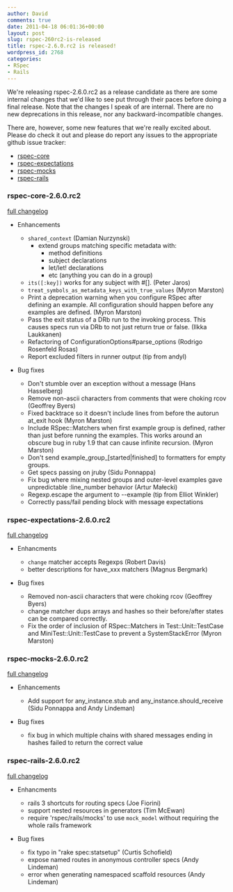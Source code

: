 ```yaml
---
author: David
comments: true
date: 2011-04-18 06:01:36+00:00
layout: post
slug: rspec-260rc2-is-released
title: rspec-2.6.0.rc2 is released!
wordpress_id: 2768
categories:
- RSpec
- Rails
---
```


We're releasing rspec-2.6.0.rc2 as a release candidate as there are some internal changes that we'd like to see put through their paces before doing a final release. Note that the changes I speak of are internal. There are no new deprecations in this release, nor any backward-incompatible changes.

There are, however, some new features that we're really excited about. Please do check it out and please do report any issues to the appropriate github issue tracker:

* [rspec-core](http://github.com/rspec/rspec-core/issues)
* [rspec-expectations](http://github.com/rspec/rspec-expectations/issues)
* [rspec-mocks](http://github.com/rspec/rspec-mocks/issues)
* [rspec-rails](http://github.com/rspec/rspec-rails/issues)

### rspec-core-2.6.0.rc2

[full changelog](http://github.com/rspec/rspec-core/compare/v2.5.1...v2.6.1.rc2)

* Enhancements
  * `shared_context` (Damian Nurzynski)
      * extend groups matching specific metadata with:
          * method definitions
          * subject declarations
          * let/let! declarations
          * etc (anything you can do in a group)
  * `its([:key])` works for any subject with #[]. (Peter Jaros)
  * `treat_symbols_as_metadata_keys_with_true_values` (Myron Marston)
  * Print a deprecation warning when you configure RSpec after defining
    an example.  All configuration should happen before any examples are
    defined. (Myron Marston)
  * Pass the exit status of a DRb run to the invoking process. This causes
    specs run via DRb to not just return true or false. (Ilkka Laukkanen)
  * Refactoring of ConfigurationOptions#parse_options (Rodrigo Rosenfeld Rosas)
  * Report excluded filters in runner output (tip from andyl)

* Bug fixes
  * Don't stumble over an exception without a message (Hans Hasselberg)
  * Remove non-ascii characters from comments that were choking rcov (Geoffrey
    Byers)
  * Fixed backtrace so it doesn't include lines from before the autorun at_exit
    hook (Myron Marston)
  * Include RSpec::Matchers when first example group is defined, rather
    than just before running the examples.  This works around an obscure
    bug in ruby 1.9 that can cause infinite recursion. (Myron Marston)
  * Don't send example_group_[started|finished] to formatters for empty groups.
  * Get specs passing on jruby (Sidu Ponnappa)
  * Fix bug where mixing nested groups and outer-level examples gave
    unpredictable :line_number behavior (Artur Małecki)
  * Regexp.escape the argument to --example (tip from Elliot Winkler)
  * Correctly pass/fail pending block with message expectations

### rspec-expectations-2.6.0.rc2

[full changelog](http://github.com/rspec/rspec-expectations/compare/v2.5.0...v2.6.1.rc2)

* Enhancments
  * `change` matcher accepts Regexps (Robert Davis)
  * better descriptions for have_xxx matchers (Magnus Bergmark)

* Bug fixes
  * Removed non-ascii characters that were choking rcov (Geoffrey Byers)
  * change matcher dups arrays and hashes so their before/after states can be
    compared correctly.
  * Fix the order of inclusion of RSpec::Matchers in
    Test::Unit::TestCase and MiniTest::Unit::TestCase to prevent a
    SystemStackError (Myron Marston)


### rspec-mocks-2.6.0.rc2

[full changelog](http://github.com/rspec/rspec-mocks/compare/v2.5.0...v2.6.1.rc2)

* Enhancements
  * Add support for any_instance.stub and any_instance.should_receive (Sidu
    Ponnappa and Andy Lindeman)

* Bug fixes
  * fix bug in which multiple chains with shared messages ending in hashes
    failed to return the correct value

### rspec-rails-2.6.0.rc2

[full changelog](http://github.com/rspec/rspec-rails/compare/v2.5.0...v2.6.1.rc2)

* Enhancments
  * rails 3 shortcuts for routing specs (Joe Fiorini)
  * support nested resources in generators (Tim McEwan)
  * require 'rspec/rails/mocks' to use `mock_model` without requiring the whole
    rails framework

* Bug fixes
  * fix typo in "rake spec:statsetup" (Curtis Schofield)
  * expose named routes in anonymous controller specs (Andy Lindeman)
  * error when generating namespaced scaffold resources (Andy Lindeman)


